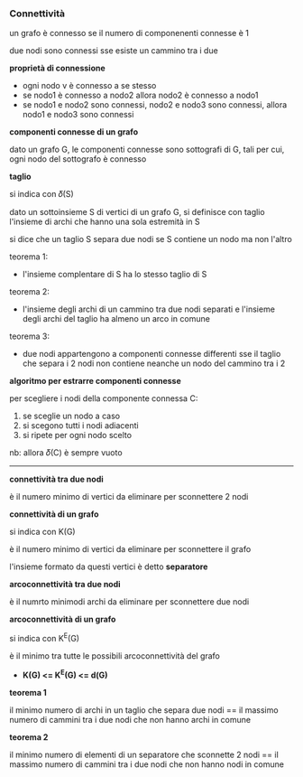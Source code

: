 ### Connettività

un grafo è connesso se il numero di componenenti connesse è 1

due nodi sono connessi sse esiste un cammino tra i due

**proprietà di connessione**

* ogni nodo v è connesso a se stesso
* se nodo1 è connesso a nodo2 allora nodo2 è connesso a nodo1
* se nodo1 e nodo2 sono connessi, nodo2 e nodo3 sono connessi, allora nodo1 e nodo3 sono connessi

**componenti connesse di un grafo**

dato un grafo G, le componenti connesse sono sottografi di G, tali per cui, ogni nodo del sottografo è connesso

**taglio**

si indica con 𝛿(S)

dato un sottoinsieme S di vertici di un grafo G, si definisce con taglio l'insieme di archi che hanno una sola estremità in S

si dice che un taglio S separa due nodi se S contiene un nodo ma non l'altro

teorema 1:
* l'insieme complentare di S ha lo stesso taglio di S

teorema 2:
* l'insieme degli archi di un cammino tra due nodi separati e l'insieme degli archi del taglio ha almeno un arco in comune

teorema 3:
* due nodi appartengono a componenti connesse differenti sse il taglio che separa i 2 nodi non contiene neanche un nodo del cammino tra i 2

**algoritmo per estrarre componenti connesse**

per scegliere i nodi della componente connessa C:
1. se sceglie un nodo a caso
2. si scegono tutti i nodi adiacenti
3. si ripete per ogni nodo scelto 

nb: allora 𝛿(C) è sempre vuoto

---

**connettività tra due nodi**

è il numero minimo di vertici da eliminare per sconnettere 2 nodi

**connettività di un grafo**
 
si indica con K(G)

è il numero minimo di vertici da eliminare per sconnettere il grafo

l'insieme formato da questi vertici è detto **separatore**

**arcoconnettività tra due nodi**

è il numrto minimodi archi da eliminare per sconnettere due nodi

**arcoconnettività di un grafo**

si indica con K<sup>E</sup>(G)

è il minimo tra tutte le possibili arcoconnettività del grafo
 
* **K(G) <= K<sup>E</sup>(G) <= d(G)**


**teorema 1**

il minimo numero di archi in un taglio che separa due nodi == il massimo numero di cammini tra i due nodi che non hanno archi in comune

**teorema 2**

il minimo numero di elementi di un separatore che sconnette 2 nodi == il massimo numero di cammini tra i due nodi che non hanno nodi in comune